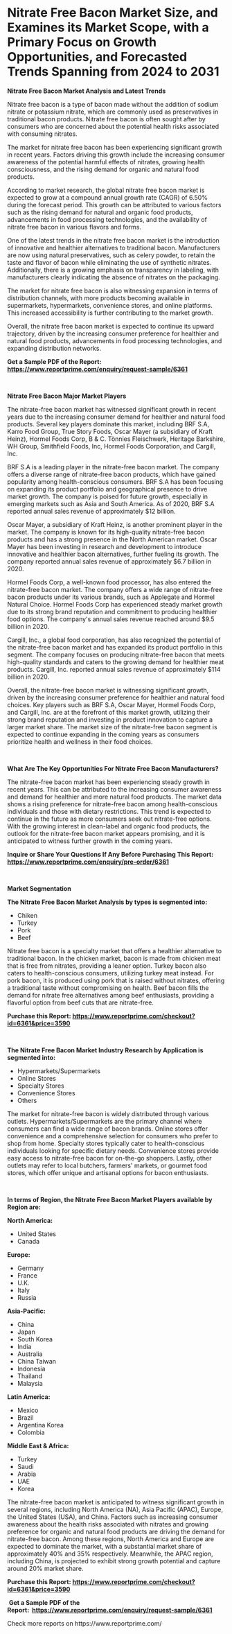 <p><h1>Nitrate Free Bacon Market Size, and Examines its Market Scope, with a Primary Focus on Growth Opportunities, and Forecasted Trends Spanning from 2024 to 2031</h1></p><p><strong>Nitrate Free Bacon Market Analysis and Latest Trends</strong></p>
<p><p>Nitrate free bacon is a type of bacon made without the addition of sodium nitrate or potassium nitrate, which are commonly used as preservatives in traditional bacon products. Nitrate free bacon is often sought after by consumers who are concerned about the potential health risks associated with consuming nitrates.</p><p>The market for nitrate free bacon has been experiencing significant growth in recent years. Factors driving this growth include the increasing consumer awareness of the potential harmful effects of nitrates, growing health consciousness, and the rising demand for organic and natural food products.</p><p>According to market research, the global nitrate free bacon market is expected to grow at a compound annual growth rate (CAGR) of 6.50% during the forecast period. This growth can be attributed to various factors such as the rising demand for natural and organic food products, advancements in food processing technologies, and the availability of nitrate free bacon in various flavors and forms.</p><p>One of the latest trends in the nitrate free bacon market is the introduction of innovative and healthier alternatives to traditional bacon. Manufacturers are now using natural preservatives, such as celery powder, to retain the taste and flavor of bacon while eliminating the use of synthetic nitrates. Additionally, there is a growing emphasis on transparency in labeling, with manufacturers clearly indicating the absence of nitrates on the packaging.</p><p>The market for nitrate free bacon is also witnessing expansion in terms of distribution channels, with more products becoming available in supermarkets, hypermarkets, convenience stores, and online platforms. This increased accessibility is further contributing to the market growth.</p><p>Overall, the nitrate free bacon market is expected to continue its upward trajectory, driven by the increasing consumer preference for healthier and natural food products, advancements in food processing technologies, and expanding distribution networks.</p></p>
<p><strong>Get a Sample PDF of the Report:&nbsp; <a href="https://www.reportprime.com/enquiry/request-sample/6361">https://www.reportprime.com/enquiry/request-sample/6361</a></strong></p>
<p>&nbsp;</p>
<p><strong>Nitrate Free Bacon Major Market Players</strong></p>
<p><p>The nitrate-free bacon market has witnessed significant growth in recent years due to the increasing consumer demand for healthier and natural food products. Several key players dominate this market, including BRF S.A, Karro Food Group, True Story Foods, Oscar Mayer (a subsidiary of Kraft Heinz), Hormel Foods Corp, B & C. Tönnies Fleischwerk, Heritage Barkshire, WH Group, Smithfield Foods, Inc, Hormel Foods Corporation, and Cargill, Inc.</p><p>BRF S.A is a leading player in the nitrate-free bacon market. The company offers a diverse range of nitrate-free bacon products, which have gained popularity among health-conscious consumers. BRF S.A has been focusing on expanding its product portfolio and geographical presence to drive market growth. The company is poised for future growth, especially in emerging markets such as Asia and South America. As of 2020, BRF S.A reported annual sales revenue of approximately $12 billion.</p><p>Oscar Mayer, a subsidiary of Kraft Heinz, is another prominent player in the market. The company is known for its high-quality nitrate-free bacon products and has a strong presence in the North American market. Oscar Mayer has been investing in research and development to introduce innovative and healthier bacon alternatives, further fueling its growth. The company reported annual sales revenue of approximately $6.7 billion in 2020.</p><p>Hormel Foods Corp, a well-known food processor, has also entered the nitrate-free bacon market. The company offers a wide range of nitrate-free bacon products under its various brands, such as Applegate and Hormel Natural Choice. Hormel Foods Corp has experienced steady market growth due to its strong brand reputation and commitment to producing healthier food options. The company's annual sales revenue reached around $9.5 billion in 2020.</p><p>Cargill, Inc., a global food corporation, has also recognized the potential of the nitrate-free bacon market and has expanded its product portfolio in this segment. The company focuses on producing nitrate-free bacon that meets high-quality standards and caters to the growing demand for healthier meat products. Cargill, Inc. reported annual sales revenue of approximately $114 billion in 2020.</p><p>Overall, the nitrate-free bacon market is witnessing significant growth, driven by the increasing consumer preference for healthier and natural food choices. Key players such as BRF S.A, Oscar Mayer, Hormel Foods Corp, and Cargill, Inc. are at the forefront of this market growth, utilizing their strong brand reputation and investing in product innovation to capture a larger market share. The market size of the nitrate-free bacon segment is expected to continue expanding in the coming years as consumers prioritize health and wellness in their food choices.</p></p>
<p>&nbsp;</p>
<p><strong>What Are The Key Opportunities For Nitrate Free Bacon Manufacturers?</strong></p>
<p><p>The nitrate-free bacon market has been experiencing steady growth in recent years. This can be attributed to the increasing consumer awareness and demand for healthier and more natural food products. The market data shows a rising preference for nitrate-free bacon among health-conscious individuals and those with dietary restrictions. This trend is expected to continue in the future as more consumers seek out nitrate-free options. With the growing interest in clean-label and organic food products, the outlook for the nitrate-free bacon market appears promising, and it is anticipated to witness further growth in the coming years.</p></p>
<p><strong>Inquire or Share Your Questions If Any Before Purchasing This Report: <a href="https://www.reportprime.com/enquiry/pre-order/6361">https://www.reportprime.com/enquiry/pre-order/6361</a></strong></p>
<p>&nbsp;</p>
<p><strong>Market Segmentation</strong></p>
<p><strong>The Nitrate Free Bacon Market Analysis by types is segmented into:</strong></p>
<p><ul><li>Chiken</li><li>Turkey</li><li>Pork</li><li>Beef</li></ul></p>
<p><p>Nitrate free bacon is a specialty market that offers a healthier alternative to traditional bacon. In the chicken market, bacon is made from chicken meat that is free from nitrates, providing a leaner option. Turkey bacon also caters to health-conscious consumers, utilizing turkey meat instead. For pork bacon, it is produced using pork that is raised without nitrates, offering a traditional taste without compromising on health. Beef bacon fills the demand for nitrate free alternatives among beef enthusiasts, providing a flavorful option from beef cuts that are nitrate-free.</p></p>
<p><strong>Purchase this Report:&nbsp;<a href="https://www.reportprime.com/checkout?id=6361&price=3590">https://www.reportprime.com/checkout?id=6361&price=3590</a></strong></p>
<p>&nbsp;</p>
<p><strong>The Nitrate Free Bacon Market Industry Research by Application is segmented into:</strong></p>
<p><ul><li>Hypermarkets/Supermarkets</li><li>Online Stores</li><li>Specialty Stores</li><li>Convenience Stores</li><li>Others</li></ul></p>
<p><p>The market for nitrate-free bacon is widely distributed through various outlets. Hypermarkets/Supermarkets are the primary channel where consumers can find a wide range of bacon brands. Online stores offer convenience and a comprehensive selection for consumers who prefer to shop from home. Specialty stores typically cater to health-conscious individuals looking for specific dietary needs. Convenience stores provide easy access to nitrate-free bacon for on-the-go shoppers. Lastly, other outlets may refer to local butchers, farmers' markets, or gourmet food stores, which offer unique and artisanal options for bacon enthusiasts.</p></p>
<p>&nbsp;</p>
<p><strong>In terms of Region, the Nitrate Free Bacon Market Players available by Region are:</strong></p>
<p>
    <p> <strong> North America: </strong>
        <ul>
            <li>United States</li>
            <li>Canada</li>
        </ul>
        </p> 
    <p> <strong> Europe: </strong>
        <ul>
            <li>Germany</li>
            <li>France</li>
            <li>U.K.</li>
            <li>Italy</li>
            <li>Russia</li>
        </ul>
        </p> 
    <p> <strong> Asia-Pacific: </strong>
        <ul>
            <li>China</li>
            <li>Japan</li>
            <li>South Korea</li>
            <li>India</li>
            <li>Australia</li>
            <li>China Taiwan</li>
            <li>Indonesia</li>
            <li>Thailand</li>
            <li>Malaysia</li>
        </ul>
        </p> 
    <p> <strong> Latin America: </strong>
        <ul>
            <li>Mexico</li>
            <li>Brazil</li>
            <li>Argentina Korea</li>
            <li>Colombia</li>
        </ul>
        </p> 
    <p> <strong> Middle East & Africa: </strong>
        <ul>
            <li>Turkey</li>
            <li>Saudi</li>
            <li>Arabia</li>
            <li>UAE</li>
            <li>Korea</li>
        </ul>
    </p>
    </p>
<p><p>The nitrate-free bacon market is anticipated to witness significant growth in several regions, including North America (NA), Asia Pacific (APAC), Europe, the United States (USA), and China. Factors such as increasing consumer awareness about the health risks associated with nitrates and growing preference for organic and natural food products are driving the demand for nitrate-free bacon. Among these regions, North America and Europe are expected to dominate the market, with a substantial market share of approximately 40% and 35% respectively. Meanwhile, the APAC region, including China, is projected to exhibit strong growth potential and capture around 20% market share.</p></p>
<p><strong>Purchase this Report: <a href="https://www.reportprime.com/checkout?id=6361&price=3590">https://www.reportprime.com/checkout?id=6361&price=3590</a></strong></p>
<p>&nbsp;<strong>Get a Sample PDF of the Report:&nbsp;&nbsp;<a href="https://www.reportprime.com/enquiry/request-sample/6361">https://www.reportprime.com/enquiry/request-sample/6361</a></strong></p>
<p><strong></strong></p>
<p>Check more reports on https://www.reportprime.com/</p>